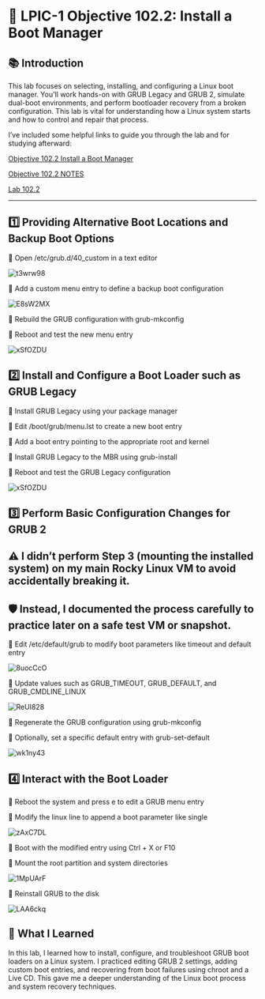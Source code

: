 # 🧰 LPIC-1 Objective 102.2: Install a Boot Manager

## 📚 Introduction
This lab focuses on selecting, installing, and configuring a Linux boot manager. You'll work hands-on with GRUB Legacy and GRUB 2, simulate dual-boot environments, and perform bootloader recovery from a broken configuration. This lab is vital for understanding how a Linux system starts and how to control and repair that process.

I’ve included some helpful links to guide you through the lab and for studying afterward:

[Objective 102.2 Install a Boot Manager](https://www.lpi.org/our-certifications/exam-101-102-objectives/#102.2_Install_a_boot_manager)

[Objective 102.2 NOTES](https://1drv.ms/w/c/354f1c8d534fbced/EelLXY620NJCqMo5GQiSvrMBq1a8zwt668jKiaQA884hcg?e=owkp2e)

[Lab 102.2](https://1drv.ms/w/c/354f1c8d534fbced/EXJLyL2oIGNPnosS478POZMBvzmj7GEiSSXWhS_IbBMWWQ?e=Ehnyi4)

---

## 1️⃣ Providing Alternative Boot Locations and Backup Boot Options

🔸 Open /etc/grub.d/40_custom in a text editor

![t3wrw98](https://github.com/user-attachments/assets/e0ffbad5-88c4-4099-ae96-b0559dabb59d)

🔸 Add a custom menu entry to define a backup boot configuration

![E8sW2MX](https://github.com/user-attachments/assets/b5269069-f577-405f-9aee-e35db6817ce2)

🔸 Rebuild the GRUB configuration with grub-mkconfig

🔸 Reboot and test the new menu entry

![xSfOZDU](https://github.com/user-attachments/assets/8debc02d-8885-4aaf-a491-6717503bef01)

## 2️⃣ Install and Configure a Boot Loader such as GRUB Legacy

🔸 Install GRUB Legacy using your package manager

🔸 Edit /boot/grub/menu.lst to create a new boot entry

🔸 Add a boot entry pointing to the appropriate root and kernel

🔸 Install GRUB Legacy to the MBR using grub-install

🔸 Reboot and test the GRUB Legacy configuration

![xSfOZDU](https://github.com/user-attachments/assets/f8daf4b9-951c-41c3-846a-1a4bbc607fd6)

## 3️⃣ Perform Basic Configuration Changes for GRUB 2

## ⚠️ I didn’t perform Step 3 (mounting the installed system) on my main Rocky Linux VM to avoid accidentally breaking it.  
## 🛡️ Instead, I documented the process carefully to practice later on a safe test VM or snapshot.

🔸 Edit /etc/default/grub to modify boot parameters like timeout and default entry

![8uocCcO](https://github.com/user-attachments/assets/76910a40-d3c3-4dad-ba88-5eb67ba9334f)

🔸 Update values such as GRUB_TIMEOUT, GRUB_DEFAULT, and GRUB_CMDLINE_LINUX

![ReUI828](https://github.com/user-attachments/assets/68883787-e18f-4ca4-b484-cc74e1e26989)

🔸 Regenerate the GRUB configuration using grub-mkconfig

🔸 Optionally, set a specific default entry with grub-set-default

![wk1ny43](https://github.com/user-attachments/assets/e9385e38-3442-45c6-bc4e-99687ffc942c)

## 4️⃣ Interact with the Boot Loader

🔸 Reboot the system and press e to edit a GRUB menu entry

🔸 Modify the linux line to append a boot parameter like single

![zAxC7DL](https://github.com/user-attachments/assets/043e351d-11d0-4129-9c08-3f8b8afdd681)

🔸 Boot with the modified entry using Ctrl + X or F10

🔸 Mount the root partition and system directories

![1MpUArF](https://github.com/user-attachments/assets/8e20ef4a-65f3-493c-af8f-4b512de07d86)

🔸 Reinstall GRUB to the disk

![LAA6ckq](https://github.com/user-attachments/assets/34038e4f-ad15-4a71-a4e0-ddf29295bbdb)

## 🧠 What I Learned
In this lab, I learned how to install, configure, and troubleshoot GRUB boot loaders on a Linux system. I practiced editing GRUB 2 settings, adding custom boot entries, and recovering from boot failures using chroot and a Live CD. This gave me a deeper understanding of the Linux boot process and system recovery techniques.
